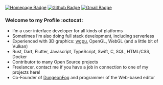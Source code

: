 [![Homepage Badge](https://img.shields.io/badge/HTTPS-monitzer.com-blue?style=for-the-badge&link=https://monitzer.com/)](https://monitzer.com)
[![Github Badge](https://img.shields.io/badge/-Github-000?style=for-the-badge&logo=Github&logoColor=white&link=https://github.com/anlumo)](https://github.com/anlumo)
[![Gmail Badge](https://img.shields.io/badge/-Gmail-c14438?style=for-the-badge&logo=Gmail&logoColor=white&link=mailto:github@monitzer.com)](mailto:github@monitzer.com)

### Welcome to my Profile :octocat:

- I’m a user interface developer for all kinds of platforms
- Sometimes I’m also doing full stack development, including serverless
- Experienced with 3D graphics: [wgpu](https://wgpu.rs), OpenGL, WebGL (and a little bit of Vulkan)
- Rust, Dart, Flutter, Javascript, TypeScript, Swift, C, SQL, HTML/CSS, Docker
- Contributor to many Open Source projects
- Freelancer, contact me if you have a job in connection to one of my projects here!
- Co-Founder of [DungeonFog](https://www.dungeonfog.com) and programmer of the Web-based editor
